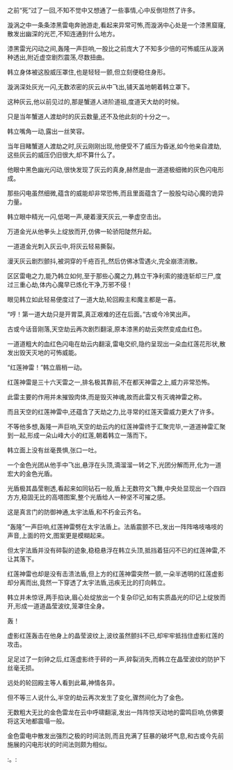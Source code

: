 
之前“死”过了一回,不知不觉中又想通了一些事情,心中反倒坦然了许多。

漩涡之中一条条漆黑雷电奔驰游走,看起来异常可怖,而漩涡中心处是一个漆黑窟窿,散发出幽深的光芒,不知连通到什么地方。

漆黑雷光闪动之间,轰隆一声巨响,一股比之前庞大了不知多少倍的可怖威压从漩涡种透出,附近虚空剧烈震荡,尽数扭曲。

韩立身体被这股威压罩住,也是轻轻一颤,但立刻便稳住身形。

漩涡深处灰光一闪,无数浓密的灰云从中飞出,铺天盖地朝着韩立罩下。

这种灰云,他以前见过的,那是蟹道人进阶道祖,度道天大劫的时候。

只是当年蟹道人渡劫时的灰云数量,还不及他此刻的十分之一。

韩立嘴角一动,露出一丝笑容。

当年目睹蟹道人渡劫之时,灰云刚刚出现,他便受不了威压为昏迷,如今他亲自渡劫,这些灰云的威压仍旧很大,却不算什么了。

他眼中黑色幽光闪动,很快发现了灰云的真身,赫然是由一道道极细微的灰色闪电形成。

那些闪电虽然细微,蕴含的威能却非常恐怖,而且里面蕴含了一股股勾动心魔的诡异力量。

韩立眼中精光一闪,低喝一声,硬着漫天灰云,一拳虚空击出。

万道金光从他拳头上绽放而开,仿佛一轮骄阳陡然升起。

一道道金光刺入灰云中,将灰云轻易撕裂。

漫天灰云剧烈颤抖,被洞穿的千疮百孔,然后仿佛冰雪遇火,完全崩溃消散。

区区雷电之力,能乃韩立如何,至于那些心魔之力,韩立干净利索的接连斩却三尸,度过三重心劫,体内心魔早已炼化干净,万邪不侵！

眼见韩立如此轻易便度过了一道大劫,轮回殿主和魔主都是一喜。

“哼！第一道大劫只是开胃菜,真正艰难的还在后面。”古或今冷笑出声。

古或今话音刚落,天空劫云再次剧烈翻滚,原本漆黑的劫云突然变成血红色。

一道道粗大的血红色闪电在劫云内翻滚,雷电交织,隐约呈现出一朵血红莲花形状,散发出毁天灭地的可怖威能。

“红莲神雷！”韩立眉梢一动。

红莲神雷是三十六天雷之一,排名极其靠前,不在都天神雷之上,威力非常恐怖。

此雷主要的作用并未摧毁肉体,而是毁灭神魂,故而此雷又有灭魂神雷之称。

而且天空的红莲神雷中,还蕴含了天劫之力,比寻常的红莲天雷威力更大了许多。

不等他多想,轰隆一声巨响,天空的劫云内的红莲神雷终于汇聚完毕,一道道神雷汇聚到一起,形成一朵山峰大小的红莲,朝着韩立一落而下。

韩立面上没有丝毫畏惧,张口一吐。

一个金色光团从他手中飞出,悬浮在头顶,滴溜溜一转之下,光团分解而开,化为一道宏大的金色光盾。

光盾极其晶莹剔透,看起来如同钻石一般,盾上无数符文飞舞,中央处显现出一个四四方方,稳固无比的高塔图案,整个光盾给人一种坚不可摧之感。

这是真言门的防御神通,太宇法盾,和不朽金云齐名。

“轰隆”一声巨响,红莲神雷劈在太宇法盾上。法盾震颤不已,发出一阵阵咯吱咯吱的声音,上面的符文,图案更是模糊起来。

但太宇法盾并没有碎裂的迹象,稳稳悬浮在韩立头顶,抵挡着狂闪不已的红莲神雷,不让其落下。

红莲神雷也却是没有击溃法盾,但上方的红莲神雷突然一颤,一朵半透明的红莲虚影却分离而出,竟然一下穿透了太宇法盾,迅疾无比的打向韩立。

韩立并未惊讶,两手掐诀,眉心处绽放出一个复杂印记,如有实质晶光的印记上绽放而开,形成一道道晶莹波纹,笼罩住全身。

轰！

虚影红莲轰击在他身上的晶莹波纹上,波纹虽然颤抖不已,却牢牢抵挡住虚影红莲的攻击。

足足过了一刻钟之后,红莲虚影终于砰的一声,碎裂消失,而韩立在晶莹波纹的防护下丝毫无损。

远处的轮回殿主等人看到此幕,神情各异。

但不等三人说什么,半空的劫云再次发生了变化,骤然间化为了金色。

无数粗大无比的金色雷龙在云中呼啸翻滚,发出一阵阵惊天动地的雷鸣巨响,仿佛要将这天地都震塌一般。

金色雷电中散发出强烈之极的时间法则,而且充满了狂暴的破坏气息,和古或今先前施展的闪电形状的时间法则颇为相似。

:。: